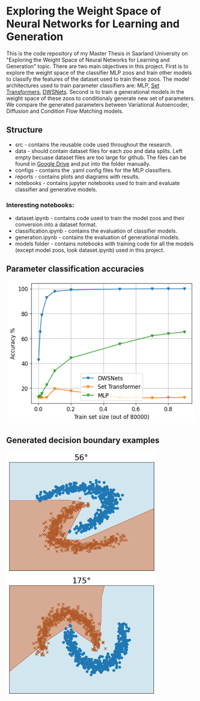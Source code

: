 # Exploring the Weight Space of Neural Networks for Learning and Generation

This is the code repository of my Master Thesis in Saarland University on "Exploring the Weight Space of Neural Networks for Learning and Generation" topic. 
There are two main objectives in this project. 
First is to explore the weight space of the classifier MLP zoos and train other models to classify the features of the dataset used to train these zoos.
The model architectures used to train parameter classifiers are: MLP, [Set Transformers](https://arxiv.org/pdf/1810.00825), [DWSNets](https://arxiv.org/pdf/2301.12780).
Second is to train a generational models in the weight space of these zoos to conditionaly generate new set of parameters.
We compare the generated parameters between Variational Autoencoder, Diffusion and Condition Flow Matching models.

## Structure

* src - contains the reusable code used throughout the research.
* data - should contain dataset files for each zoo and data splits. Left empty becuase dataset files are too large for github. The files can be found in [Google Drive](https://drive.google.com/drive/folders/1ANk3a5drWipgdUFWfBeAfyfN23nSEFXu) and put into the folder manually.
* configs - contains the .yaml config files for the MLP classifiers.
* reports - contains plots and diagrams with results.
* notebooks - contains jupyter notebooks used to train and evaluate classifier and generative models.

### Interesting notebooks:

* dataset.ipynb - contains code used to train the model zoos and their conversion into a dataset format.
* classification.ipynb - contains the evaluation of classifier models.
* generation.ipynb - contains the evaluation of generational models.
* models folder - contains notebooks with training code for all the models (except model zoos, look dataset.ipynb) used in this project.

## Parameter classification accuracies

<p align="center">
  <img src="https://github.com/IDavron/exploring-neural-networks-weight-space/blob/main/reports/big-zoo-classification-accuracy.png" width=500>
</p>

## Generated decision boundary examples

<img src="https://github.com/IDavron/exploring-neural-networks-weight-space/blob/main/reports/sample-1.png" width=400> <img src="https://github.com/IDavron/exploring-neural-networks-weight-space/blob/main/reports/sample-2.png" width=400>

